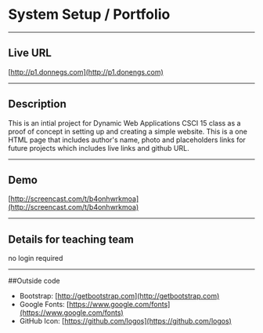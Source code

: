 # System Setup / Portfolio

----
## Live URL

[http://p1.donnegs.com](http://p1.donengs.com)

----
## Description

This is an intial project for Dynamic Web Applications CSCI 15 class as a proof of concept in setting up and creating a simple website. This is a one HTML page that includes author's name, photo and placeholders links for future projects which includes live links and github URL.

----
## Demo

[http://screencast.com/t/b4onhwrkmoa](http://screencast.com/t/b4onhwrkmoa)

----
## Details for teaching team

no login required

----
##Outside code

* Bootstrap: [http://getbootstrap.com](http://getbootstrap.com)
* Google Fonts: [https://www.google.com/fonts](https://www.google.com/fonts)
* GitHub Icon: [https://github.com/logos](https://github.com/logos)
